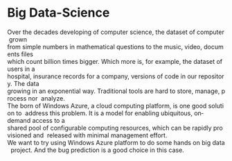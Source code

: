 ﻿# Big Data-Science
Over the decades developing of computer science, the dataset of computer grown  from simple numbers in mathematical questions to the music, video, documents files  which count billion times bigger. Which more is, for example, the dataset of users in a  hospital, insurance records for a company, versions of code in our repository. The data  growing in an exponential way. Traditional tools are hard to store, manage, process nor  analyze.  The born of Windows Azure, a cloud computing platform, is one good solution to  address this problem. It is a model for enabling ubiquitous, on­demand access to a  shared pool of configurable computing resources, which can be rapidly provisioned and  released with minimal management effort.   We want to try using Windows Azure platform to do some hands on big data  project. And the bug prediction is a good choice in this case.
